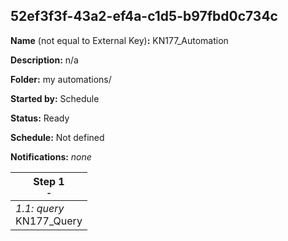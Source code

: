 ## 52ef3f3f-43a2-ef4a-c1d5-b97fbd0c734c

**Name** (not equal to External Key)**:** KN177_Automation

**Description:** n/a

**Folder:** my automations/

**Started by:** Schedule

**Status:** Ready

**Schedule:** Not defined

**Notifications:** _none_


| Step 1<br>_<small>-</small>_ |
| --- |
| _1.1: query_<br>KN177_Query |
